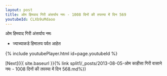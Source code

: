 ```yaml
---
layout: post
title: ओम हिमवाद गिरी अंसर्याय नमः - 1008 दिनों की तपस्या में दिन 569
youtubeId: CLXb9uMdaoo
---
```

 
 
 ओम हिमवाद गिरी अंसर्याय नमः  
 
 -  ज्याच्याकडे हिमालय पर्वत आहेत 
 
  
 
  
 
 
 
 
 
 


{% include youtubePlayer.html id=page.youtubeId %}
 
[Next]({{ site.baseurl }}{% link  split1/_posts/2013-08-05-ओम काहीसा गिरी वासाने नमः - 1008 दिनों की तपस्या में दिन 568.md%})
 
